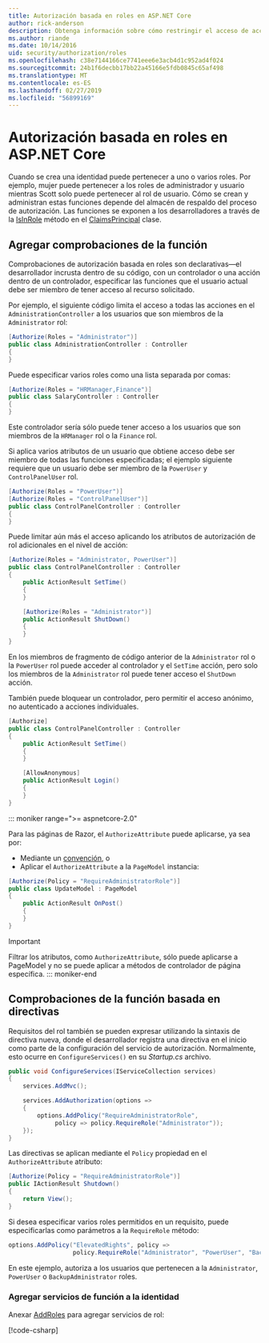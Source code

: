 ```yaml
---
title: Autorización basada en roles en ASP.NET Core
author: rick-anderson
description: Obtenga información sobre cómo restringir el acceso de acción y controlador de ASP.NET Core pasando roles para el atributo Authorize.
ms.author: riande
ms.date: 10/14/2016
uid: security/authorization/roles
ms.openlocfilehash: c38e7144166ce7741eee6e3acb4d1c952ad4f024
ms.sourcegitcommit: 24b1f6decbb17bb22a45166e5fdb0845c65af498
ms.translationtype: MT
ms.contentlocale: es-ES
ms.lasthandoff: 02/27/2019
ms.locfileid: "56899169"
---
```

# <a name="role-based-authorization-in-aspnet-core"></a>Autorización basada en roles en ASP.NET Core

<a name="security-authorization-role-based"></a>

Cuando se crea una identidad puede pertenecer a uno o varios roles. Por ejemplo, mujer puede pertenecer a los roles de administrador y usuario mientras Scott solo puede pertenecer al rol de usuario. Cómo se crean y administran estas funciones depende del almacén de respaldo del proceso de autorización. Las funciones se exponen a los desarrolladores a través de la [IsInRole](/dotnet/api/system.security.principal.genericprincipal.isinrole) método en el [ClaimsPrincipal](/dotnet/api/system.security.claims.claimsprincipal) clase.

## <a name="adding-role-checks"></a>Agregar comprobaciones de la función

Comprobaciones de autorización basada en roles son declarativas&mdash;el desarrollador incrusta dentro de su código, con un controlador o una acción dentro de un controlador, especificar las funciones que el usuario actual debe ser miembro de tener acceso al recurso solicitado.

Por ejemplo, el siguiente código limita el acceso a todas las acciones en el `AdministrationController` a los usuarios que son miembros de la `Administrator` rol:

```csharp
[Authorize(Roles = "Administrator")]
public class AdministrationController : Controller
{
}
```

Puede especificar varios roles como una lista separada por comas:

```csharp
[Authorize(Roles = "HRManager,Finance")]
public class SalaryController : Controller
{
}
```

Este controlador sería sólo puede tener acceso a los usuarios que son miembros de la `HRManager` rol o la `Finance` rol.

Si aplica varios atributos de un usuario que obtiene acceso debe ser miembro de todas las funciones especificadas; el ejemplo siguiente requiere que un usuario debe ser miembro de la `PowerUser` y `ControlPanelUser` rol.

```csharp
[Authorize(Roles = "PowerUser")]
[Authorize(Roles = "ControlPanelUser")]
public class ControlPanelController : Controller
{
}
```

Puede limitar aún más el acceso aplicando los atributos de autorización de rol adicionales en el nivel de acción:

```csharp
[Authorize(Roles = "Administrator, PowerUser")]
public class ControlPanelController : Controller
{
    public ActionResult SetTime()
    {
    }

    [Authorize(Roles = "Administrator")]
    public ActionResult ShutDown()
    {
    }
}
```

En los miembros de fragmento de código anterior de la `Administrator` rol o la `PowerUser` rol puede acceder al controlador y el `SetTime` acción, pero solo los miembros de la `Administrator` rol puede tener acceso el `ShutDown` acción.

También puede bloquear un controlador, pero permitir el acceso anónimo, no autenticado a acciones individuales.

```csharp
[Authorize]
public class ControlPanelController : Controller
{
    public ActionResult SetTime()
    {
    }

    [AllowAnonymous]
    public ActionResult Login()
    {
    }
}
```

::: moniker range=">= aspnetcore-2.0"

Para las páginas de Razor, el `AuthorizeAttribute` puede aplicarse, ya sea por:

* Mediante un [convención](xref:razor-pages/razor-pages-conventions#page-model-action-conventions), o
* Aplicar el `AuthorizeAttribute` a la `PageModel` instancia:

```csharp
[Authorize(Policy = "RequireAdministratorRole")]
public class UpdateModel : PageModel
{
    public ActionResult OnPost()
    {
    }
}
```

> [!IMPORTANT]
> Filtrar los atributos, como `AuthorizeAttribute`, sólo puede aplicarse a PageModel y no se puede aplicar a métodos de controlador de página específica.
::: moniker-end


<a name="security-authorization-role-policy"></a>

## <a name="policy-based-role-checks"></a>Comprobaciones de la función basada en directivas

Requisitos del rol también se pueden expresar utilizando la sintaxis de directiva nueva, donde el desarrollador registra una directiva en el inicio como parte de la configuración del servicio de autorización. Normalmente, esto ocurre en `ConfigureServices()` en su *Startup.cs* archivo.

```csharp
public void ConfigureServices(IServiceCollection services)
{
    services.AddMvc();

    services.AddAuthorization(options =>
    {
        options.AddPolicy("RequireAdministratorRole",
             policy => policy.RequireRole("Administrator"));
    });
}
```

Las directivas se aplican mediante el `Policy` propiedad en el `AuthorizeAttribute` atributo:

```csharp
[Authorize(Policy = "RequireAdministratorRole")]
public IActionResult Shutdown()
{
    return View();
}
```

Si desea especificar varios roles permitidos en un requisito, puede especificarlas como parámetros a la `RequireRole` método:

```csharp
options.AddPolicy("ElevatedRights", policy =>
                  policy.RequireRole("Administrator", "PowerUser", "BackupAdministrator"));
```

En este ejemplo, autoriza a los usuarios que pertenecen a la `Administrator`, `PowerUser` o `BackupAdministrator` roles.

### <a name="add-role-services-to-identity"></a>Agregar servicios de función a la identidad

Anexar [AddRoles](/dotnet/api/microsoft.aspnetcore.identity.identitybuilder.addroles#Microsoft_AspNetCore_Identity_IdentityBuilder_AddRoles__1) para agregar servicios de rol:

[!code-csharp[](roles/samples/Startup.cs?name=snippet&highlight=7)]
